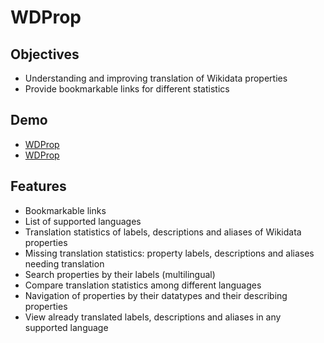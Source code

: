 # WDProp 

## Objectives
* Understanding and improving translation of Wikidata properties
* Provide bookmarkable links for different statistics

## Demo
* [WDProp](http://johnsamuel.info/wdprop/index.html)
* [WDProp](https://rawgit.com/johnsamuelwrites/wdprop/master/index.html)

## Features
* Bookmarkable links
* List of supported languages
* Translation statistics of labels, descriptions and aliases of Wikidata properties
* Missing translation statistics: property labels, descriptions and aliases needing translation
* Search properties by their labels (multilingual)
* Compare translation statistics among different languages
* Navigation of properties by their datatypes and their describing properties
* View already translated labels, descriptions and aliases in any supported language

